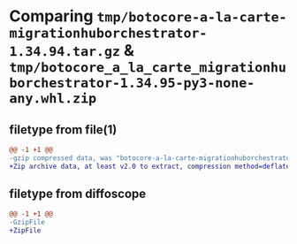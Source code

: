 # Comparing `tmp/botocore-a-la-carte-migrationhuborchestrator-1.34.94.tar.gz` & `tmp/botocore_a_la_carte_migrationhuborchestrator-1.34.95-py3-none-any.whl.zip`

## filetype from file(1)

```diff
@@ -1 +1 @@
-gzip compressed data, was "botocore-a-la-carte-migrationhuborchestrator-1.34.94.tar", last modified: Tue Apr 30 01:01:35 2024, max compression
+Zip archive data, at least v2.0 to extract, compression method=deflate
```

## filetype from diffoscope

```diff
@@ -1 +1 @@
-GzipFile
+ZipFile
```

